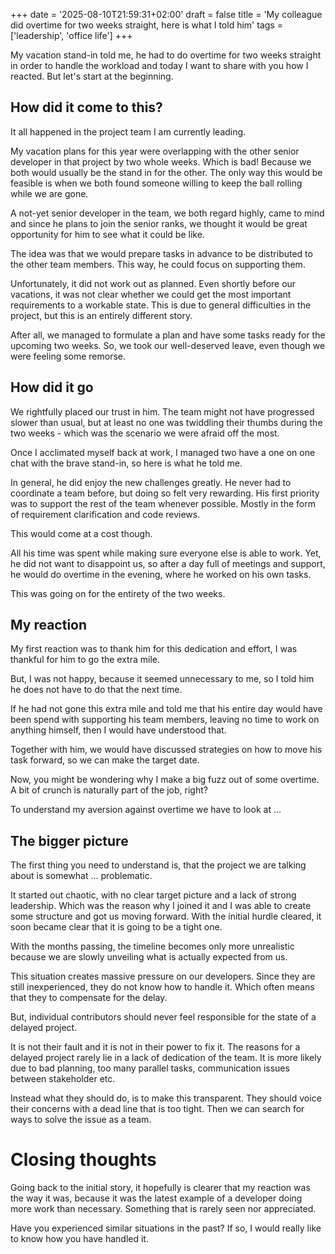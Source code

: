 +++
date = '2025-08-10T21:59:31+02:00'
draft = false
title = 'My colleague did overtime for two weeks straight, here is what I told him'
tags = ['leadership', 'office life']
+++

My vacation stand-in told me, he had to do overtime for two weeks straight in order to handle the workload and today I want to share with you how I reacted. But let's start at the beginning.

## How did it come to this?

It all happened in the project team I am currently leading.

My vacation plans for this year were overlapping with the other senior developer in that project by two whole weeks. Which is bad! Because we both would usually be the stand in for the other. The only way this would be feasible is when we both found someone willing to keep the ball rolling while we are gone.

A not-yet senior developer in the team, we both regard highly, came to mind and since he plans to join the senior ranks, we thought it would be great opportunity for him to see what it could be like.

The idea was that we would prepare tasks in advance to be distributed to the other team members. This way, he could focus on supporting them. 

Unfortunately, it did not work out as planned. Even shortly before our vacations, it was not clear whether we could get the most important requirements to a workable state. This is due to general difficulties in the project, but this is an entirely different story.

After all, we managed to formulate a plan and have some tasks ready for the upcoming two weeks. So, we took our well-deserved leave, even though we were feeling some remorse.

## How did it go

We rightfully placed our trust in him. The team might not have progressed slower than usual, but at least no one was twiddling their thumbs during the two weeks - which was the scenario we were afraid off the most.

Once I acclimated myself back at work, I managed two have a one on one chat with the brave stand-in, so here is what he told me.

In general, he did enjoy the new challenges greatly. He never had to coordinate a team before, but doing so felt very rewarding. His first priority was to support the rest of the team whenever possible. Mostly in the form of requirement clarification and code reviews.

This would come at a cost though.

All his time was spent while making sure everyone else is able to work. Yet, he did not want to disappoint us, so after a day full of meetings and support, he would do overtime in the evening, where he worked on his own tasks.

This was going on for the entirety of the two weeks.

## My reaction

My first reaction was to thank him for this dedication and effort, I was thankful for him to go the extra mile.

But, I was not happy, because it seemed unnecessary to me, so I told him he does not have to do that the next time.

If he had not gone this extra mile and told me that his entire day would have been spend with supporting his team members, leaving no time to work on anything himself, then I would have understood that.

Together with him, we would have discussed strategies on how to move his task forward, so we can make the target date.

Now, you might be wondering why I make a big fuzz out of some overtime. A bit of crunch is naturally part of the job, right?

To understand my aversion against overtime we have to look at ...

## The bigger picture

The first thing you need to understand is, that the project we are talking about is somewhat ... problematic.

It started out chaotic, with no clear target picture and a lack of strong leadership. Which was the reason why I joined it and I was able to create some structure and got us moving forward. With the initial hurdle cleared, it soon became clear that it is going to be a tight one.

With the months passing, the timeline becomes only more unrealistic because we are slowly unveiling what is actually expected from us.

This situation creates massive pressure on our developers. Since they are still inexperienced, they do not know how to handle it. Which often means that they to compensate for the delay.

But, individual contributors should never feel responsible for the state of a delayed project.

It is not their fault and it is not in their power to fix it. The reasons for a delayed project rarely lie in a lack of dedication of the team. It is more likely due to bad planning, too many parallel tasks, communication issues between stakeholder etc.

Instead what they should do, is to make this transparent. They should voice their concerns with a dead line that is too tight. Then we can search for ways to solve the issue as a team.

# Closing thoughts

Going back to the initial story, it hopefully is clearer that my reaction was the way it was, because it was the latest example of a developer doing more work than necessary. Something that is rarely seen nor appreciated.

Have you experienced similar situations in the past? If so, I would really like to know how you have handled it.
